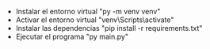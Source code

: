 - Instalar el entorno virtual "py -m venv venv"
- Activar el entorno virtual "venv\Scripts\activate"
- Instalar las dependencias "pip install -r requirements.txt"
- Ejecutar el programa "py main.py"